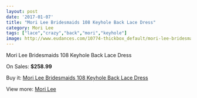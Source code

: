 ```yaml
---
layout: post
date: '2017-01-07'
title: "Mori Lee Bridesmaids 108 Keyhole Back Lace Dress"
category: Mori Lee
tags: ["lace","crazy","back","mori","keyhole"]
image: http://www.eudances.com/10774-thickbox_default/mori-lee-bridesmaids-108-keyhole-back-lace-dress.jpg
---
```

Mori Lee Bridesmaids 108 Keyhole Back Lace Dress

On Sales: **$258.99**
<a href="https://www.eudances.com/en/mori-lee/3450-mori-lee-bridesmaids-108-keyhole-back-lace-dress.html"><amp-img layout="responsive" width="600" height="600" src="//www.eudances.com/10774-thickbox_default/mori-lee-bridesmaids-108-keyhole-back-lace-dress.jpg" alt="Mori Lee Bridesmaids 108 Keyhole Back Lace Dress 0" /></a>
<a href="https://www.eudances.com/en/mori-lee/3450-mori-lee-bridesmaids-108-keyhole-back-lace-dress.html"><amp-img layout="responsive" width="600" height="600" src="//www.eudances.com/10775-thickbox_default/mori-lee-bridesmaids-108-keyhole-back-lace-dress.jpg" alt="Mori Lee Bridesmaids 108 Keyhole Back Lace Dress 1" /></a>
<a href="https://www.eudances.com/en/mori-lee/3450-mori-lee-bridesmaids-108-keyhole-back-lace-dress.html"><amp-img layout="responsive" width="600" height="600" src="//www.eudances.com/10776-thickbox_default/mori-lee-bridesmaids-108-keyhole-back-lace-dress.jpg" alt="Mori Lee Bridesmaids 108 Keyhole Back Lace Dress 2" /></a>
<a href="https://www.eudances.com/en/mori-lee/3450-mori-lee-bridesmaids-108-keyhole-back-lace-dress.html"><amp-img layout="responsive" width="600" height="600" src="//www.eudances.com/10777-thickbox_default/mori-lee-bridesmaids-108-keyhole-back-lace-dress.jpg" alt="Mori Lee Bridesmaids 108 Keyhole Back Lace Dress 3" /></a>
<a href="https://www.eudances.com/en/mori-lee/3450-mori-lee-bridesmaids-108-keyhole-back-lace-dress.html"><amp-img layout="responsive" width="600" height="600" src="//www.eudances.com/10778-thickbox_default/mori-lee-bridesmaids-108-keyhole-back-lace-dress.jpg" alt="Mori Lee Bridesmaids 108 Keyhole Back Lace Dress 4" /></a>

Buy it: [Mori Lee Bridesmaids 108 Keyhole Back Lace Dress](https://www.eudances.com/en/mori-lee/3450-mori-lee-bridesmaids-108-keyhole-back-lace-dress.html "Mori Lee Bridesmaids 108 Keyhole Back Lace Dress")

View more: [Mori Lee](https://www.eudances.com/en/65-mori-lee "Mori Lee")